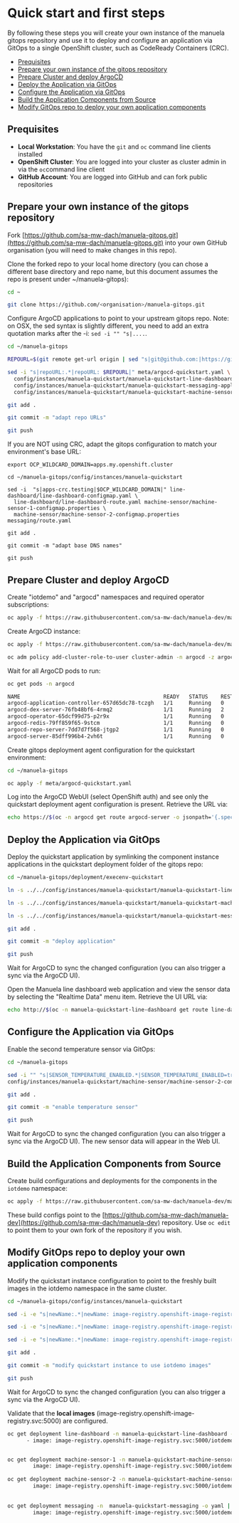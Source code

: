 # Quick start and first steps <!-- omit in toc -->

By following these steps you will create your own instance of the manuela gitops repository and use it to deploy and configure an application via GitOps to a single OpenShift cluster, such as CodeReady Containers (CRC).

- [Prequisites](#Prequisites)
- [Prepare your own instance of the gitops repository](#Prepare-your-own-instance-of-the-gitops-repository)
- [Prepare Cluster and deploy ArgoCD](#Prepare-Cluster-and-deploy-ArgoCD)
- [Deploy the Application via GitOps](#Deploy-the-Application-via-GitOps)
- [Configure the Application via GitOps](#Configure-the-Application-via-GitOps)
- [Build the Application Components from Source](#Build-the-Application-Components-from-Source)
- [Modify GitOps repo to deploy your own application components](#Modify-GitOps-repo-to-deploy-your-own-application-components)

## Prequisites

- **Local Workstation**: You have the ```git``` and ```oc``` command line clients installed
- **OpenShift Cluster**: You are logged into your cluster as cluster admin in via the ```oc```command line client
- **GitHub Account**: You are logged into GitHub and can fork public repositories

## Prepare your own instance of the gitops repository

Fork [https://github.com/sa-mw-dach/manuela-gitops.git](https://github.com/sa-mw-dach/manuela-gitops.git) into your own GitHub organisation (you will need to make changes in this repo).

Clone the forked repo to your local home directory (you can chose a different base directory and repo name, but this document assumes the repo is present under ~/manuela-gitops):
```bash
cd ~

git clone https://github.com/<organisation>/manuela-gitops.git
```

Configure ArgoCD applications to point to your upstream gitops repo. Note: on OSX, the sed syntax is slightly different, you need to add an extra quotation marks after the -i: ```sed -i "" "s|....```.

```bash
cd ~/manuela-gitops

REPOURL=$(git remote get-url origin | sed "s|git@github.com:|https://github.com/|")

sed -i "s|repoURL:.*|repoURL: $REPOURL|" meta/argocd-quickstart.yaml \
  config/instances/manuela-quickstart/manuela-quickstart-line-dashboard-application.yaml \
  config/instances/manuela-quickstart/manuela-quickstart-messaging-application.yaml \
  config/instances/manuela-quickstart/manuela-quickstart-machine-sensor-application.yaml

git add .

git commit -m "adapt repo URLs"

git push
```

If you are NOT using CRC, adapt the gitops configuration to match your environment's base URL:
```
export OCP_WILDCARD_DOMAIN=apps.my.openshift.cluster

cd ~/manuela-gitops/config/instances/manuela-quickstart

sed -i  "s|apps-crc.testing|$OCP_WILDCARD_DOMAIN|" line-dashboard/line-dashboard-configmap.yaml \
  line-dashboard/line-dashboard-route.yaml machine-sensor/machine-sensor-1-configmap.properties \
  machine-sensor/machine-sensor-2-configmap.properties messaging/route.yaml

git add .

git commit -m "adapt base DNS names"

git push
```

## Prepare Cluster and deploy ArgoCD

Create "iotdemo" and "argocd" namespaces and required operator subscriptions: 
```bash
oc apply -f https://raw.githubusercontent.com/sa-mw-dach/manuela-dev/master/quickstart/01_namespaces_and_operators.yaml
```

Create ArgoCD instance:
```bash
oc apply -f https://raw.githubusercontent.com/sa-mw-dach/manuela-dev/master/quickstart/02_argocd.yaml

oc adm policy add-cluster-role-to-user cluster-admin -n argocd -z argocd-application-controller
```

Wait for all ArgoCD pods to run:
```bash
oc get pods -n argocd

NAME                                             READY   STATUS    RESTARTS   AGE
argocd-application-controller-657d65dc78-tczgh   1/1     Running   0          17m
argocd-dex-server-76fb48bf6-4rmq2                1/1     Running   2          17m
argocd-operator-65dcf99d75-p2r9x                 1/1     Running   0          21m
argocd-redis-79ff859f65-9stcm                    1/1     Running   0          17m
argocd-repo-server-7dd7d7f568-jtgp2              1/1     Running   0          17m
argocd-server-85dff996b4-2vh6t                   1/1     Running   0          17m
```

Create gitops deployment agent configuration for the quickstart environment:
```bash
cd ~/manuela-gitops

oc apply -f meta/argocd-quickstart.yaml
```

Log into the ArgoCD WebUI (select OpenShift auth) and see only the quickstart deployment agent configuration is present. Retrieve the URL via:
```bash
echo https://$(oc -n argocd get route argocd-server -o jsonpath='{.spec.host}')
```

## Deploy the Application via GitOps

Deploy the quickstart application by symlinking the component instance applications in the quickstart deployment folder of the gitops repo:
```bash
cd ~/manuela-gitops/deployment/execenv-quickstart

ln -s ../../config/instances/manuela-quickstart/manuela-quickstart-line-dashboard-application.yaml

ln -s ../../config/instances/manuela-quickstart/manuela-quickstart-machine-sensor-application.yaml

ln -s ../../config/instances/manuela-quickstart/manuela-quickstart-messaging-application.yaml

git add .

git commit -m "deploy application"

git push
```

Wait for ArgoCD to sync the changed configuration (you can also trigger a sync via the ArgoCD UI). 


Open the Manuela line dashboard web application and view the sensor data by selecting the "Realtime Data" menu item. Retrieve the UI URL via:
```bash
echo http://$(oc -n manuela-quickstart-line-dashboard get route line-dashboard -o jsonpath='{.spec.host}')/sensors
```

## Configure the Application via GitOps

Enable the second temperature sensor via GitOps:
```bash
cd ~/manuela-gitops

sed -i "" "s|SENSOR_TEMPERATURE_ENABLED.*|SENSOR_TEMPERATURE_ENABLED=true|" \
config/instances/manuela-quickstart/machine-sensor/machine-sensor-2-configmap.properties

git add .

git commit -m "enable temperature sensor"

git push
```

Wait for ArgoCD to sync the changed configuration (you can also trigger a sync via the ArgoCD UI). The new sensor data will appear in the Web UI.


## Build the Application Components from Source

Create build configurations and deployments for the components in the ```iotdemo``` namespace:
```bash
oc apply -f https://raw.githubusercontent.com/sa-mw-dach/manuela-dev/master/quickstart/03_components.yaml
```

These build configs point to the [https://github.com/sa-mw-dach/manuela-dev](https://github.com/sa-mw-dach/manuela-dev) repository. Use ```oc edit``` to point them to your own fork of the repository if you wish.

## Modify GitOps repo to deploy your own application components

Modify the quickstart instance configuration to point to the freshly built images in the iotdemo namespace in the same cluster.

```bash
cd ~/manuela-gitops/config/instances/manuela-quickstart

sed -i -e "s|newName:.*|newName: image-registry.openshift-image-registry.svc:5000/iotdemo/iot-consumer|" -e "s|newTag:.*|newTag: latest|" messaging/kustomization.yaml

sed -i -e "s|newName:.*|newName: image-registry.openshift-image-registry.svc:5000/iotdemo/iot-frontend|" -e "s|newTag:.*|newTag: latest|" line-dashboard/kustomization.yaml

sed -i -e "s|newName:.*|newName: image-registry.openshift-image-registry.svc:5000/iotdemo/iot-software-sensor|" -e "s|newTag:.*|newTag: latest|" machine-sensor/kustomization.yaml

git add .

git commit -m "modify quickstart instance to use iotdemo images"

git push
```

Wait for ArgoCD to sync the changed configuration (you can also trigger a sync via the ArgoCD UI).

Validate that the **local images** (image-registry.openshift-image-registry.svc:5000) are configured.

```bash
oc get deployment line-dashboard -n manuela-quickstart-line-dashboard -o yaml | grep image:
      - image: image-registry.openshift-image-registry.svc:5000/iotdemo/iot-frontend:latest


oc get deployment machine-sensor-1 -n manuela-quickstart-machine-sensor -o yaml | grep image:
        image: image-registry.openshift-image-registry.svc:5000/iotdemo/iot-software-sensor:latest
        
oc get deployment machine-sensor-2 -n manuela-quickstart-machine-sensor -o yaml | grep image:
        image: image-registry.openshift-image-registry.svc:5000/iotdemo/iot-software-sensor:latest
        
        
oc get deployment messaging -n  manuela-quickstart-messaging -o yaml | grep image:
        image: image-registry.openshift-image-registry.svc:5000/iotdemo/iot-consumer:latest


```

